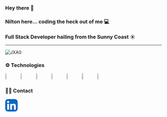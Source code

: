 ### Hey there 👋
### Nilton here... coding the heck out of me :computer:
### Full Stack Developer hailing from the Sunny Coast :sunny: 
------

![JXA0](https://user-images.githubusercontent.com/98724149/210189608-f4888da7-0c3d-4703-9eaf-cc989e650a21.gif)

### :gear: Technologies
<img src="https://user-images.githubusercontent.com/98724149/210190180-5bceb3a1-7b7d-4876-a574-497b927ef0de.png" width=9% height=9%> <img src="https://user-images.githubusercontent.com/98724149/210190437-1f058d7d-2445-47c1-9bef-0541ef447333.png" width=9% height=9%> <img src="https://user-images.githubusercontent.com/98724149/210190491-e90e6581-bdf8-4c8c-a32d-0fabc7ddd62a.png" width=9% height=9%> <img src="https://user-images.githubusercontent.com/98724149/210190572-75d52f8d-0182-492c-a194-d9e3644b1161.png" width=9% height=9%> <img src="https://user-images.githubusercontent.com/98724149/210190587-5074834e-6000-48ce-a730-9389c9fccb39.png" width=9% height=9%> <img src="https://user-images.githubusercontent.com/98724149/210190604-9e0976ad-6b71-40a1-bbde-1b1b0956ee90.png" width=9% height=9%> <img src="https://user-images.githubusercontent.com/98724149/210190642-22703999-ac40-47c2-b878-25ade111c46b.png" width=9% height=9%>

### :man_technologist: Contact
[<img src="https://raw.githubusercontent.com/tandpfun/skill-icons/d1c752b99bb25a0e5aa363bae1db2809173ee966/icons/LinkedIn.svg" width=8% height=8%>](https://www.linkedin.com/in/niltonroese/)
